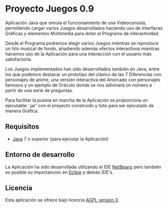 Proyecto Juegos 0.9
================================

Aplicación Java que simula el funcionamiento de una Videoconsola, permitiendo cargar varios Juegos
desarrollados haciendo uso de Interfaces Gráficas y elementos Multimedia para dotar al Programa de 
interactividad.

Desde el Programa podremos elegir varios Juegos mientras se reproduce un hilo musical de fondo,
añadiendo además efectos interactivos mientras hacemos uso de la Aplicación para una interacción 
con el usuario más satisfactoria.

Los Juegos implementados han sido desarrollados también en Java, entre los que podemos destacar
un prototipo del clásico de las 7 Diferencias con personajes de anime, una versión interactiva del
Ahorcado con personajes famosos y un ejemplo de Oráculo donde se nos adivinará un número a partir
de una serie de preguntas.

Para facilitar la puesta en marcha de la Aplicación se proporciona un ejecutable '.jar' con el 
proyecto construido y listo para ser ejecutado de manera Gráfica.

## Requisitos
- [Java] 7 o superior (para ejecutar la Aplicación)

## Entorno de desarrollo
La Aplicación ha sido desarrollada utilizando el IDE [NetBeans] pero también es posible su 
importanción en [Eclipe] y demás IDE's.


## Licencia
Esta aplicación se ofrece bajo licencia [AGPL versión 3].

[AGPL versión 3]: http://www.gnu.org/licenses/agpl.html
[NetBeans]: https://netbeans.org/
[Eclipe]: https://eclipse.org/
[Java]: https://www.java.com/
